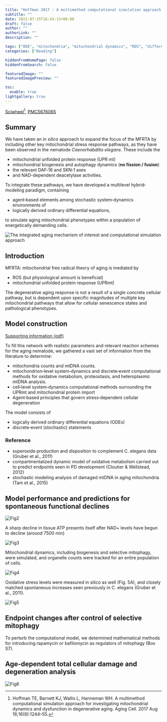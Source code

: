 ```yaml
---
title: "Hoffman 2017 : A multimethod computational simulation approach for investigating mitochondrial dynamics and dysfunction in degenerative aging"
subtitle: ""
date: 2021-07-15T16:43:13+08:00
draft: false
author: ""
authorLink: ""
description: ""

tags: ["ODE", "mitochondria", "mitochondrial dynamics", "ROS", "differential equations", "stochastic modeling"]
categories: ["Reading"]

hiddenFromHomePage: false
hiddenFromSearch: false

featuredImage: ""
featuredImagePreview: ""

toc:
  enable: true
lightgallery: true
---
```


[Sciwheel](https://sciwheel.com/work/#/items/5413180/)[^Hoffman2017], [PMC5676065](https://www.ncbi.nlm.nih.gov/pmc/articles/PMC5676065/)

[^Hoffman2017]: Hoffman TE, Barnett KJ, Wallis L, Hanneman WH. A multimethod computational simulation approach for investigating mitochondrial dynamics and dysfunction in degenerative aging. Aging Cell. 2017 Aug 16;16(6):1244–55.

<!--more-->

## Summary

We have taken an *in silico* approach to expand the focus of the MFRTA by including other key mitochondrial stress response pathways, as they have been observed in the nematode *Caenorhabditis elegans*.
These include the
- mitochondrial unfolded protein response (UPR mt)
- mitochondrial biogenesis and autophagy dynamics (**no fission / fusion**)
- the relevant DAF‐16 and SKN‐1 axes
- and NAD-dependent deacetylase activities.

To integrate these pathways, we have developed a multilevel hybrid‐modeling paradigm, containing
- agent‐based elements among stochastic system‐dynamics environments of
- logically derived ordinary differential equations,

to simulate aging mitochondrial phenotypes within a population of energetically demanding cells.

![](https://www.ncbi.nlm.nih.gov/pmc/articles/PMC5676065/bin/ACEL-16-1244-g001.jpg "The integrated aging mechanism of interest and computational simulation approach")

## Introduction

MFRTA: mitochondrial free radical theory of aging is mediated by

- ROS (but physiological amount is beneficial)
- mitochondrial unfolded protein response (UPRmt)

The degenerative aging response is not a result of a single concrete cellular pathway, but is dependent upon specific magnitudes of multiple key mitochondrial pathways that allow for cellular senescence states and pathological phenotypes.

## Model construction

[Supporting information (pdf)](https://www.ncbi.nlm.nih.gov/pmc/articles/PMC5676065/bin/ACEL-16-1244-s001.pdf)

To fill this network with realistic parameters and relevant reaction schemes for the aging nematode, we gathered a vast set of information from the literature to determine:
- mitochondria counts and mtDNA counts.
- mitochondrion‐level system‐dynamics and discrete‐event computational methods for oxidative metabolism, proteostasis, and heteroplasmic mtDNA analysis.
- cell‐level system‐dynamics computational methods surrounding the UPRmt and mitochondrial protein import
- Agent‐based principles that govern stress‐dependent cellular degeneration

The model consists of

- logically derived ordinary differential equations (ODEs)
- discrete‐event (stochastic) statements

### Reference
- superoxide production and disposition to complement C. elegans data (Gruber et al., 2011)
- compartmentalized dynamic model of oxidative metabolism carried out to predict endpoints seen in PD development (Cloutier & Wellstead, 2012)
- stochastic modeling analysis of damaged mtDNA in aging mitochondria (Tam et al., 2015)

## Model performance and predictions for spontaneous functional declines

![Fig2](https://www.ncbi.nlm.nih.gov/pmc/articles/PMC5676065/bin/ACEL-16-1244-g002.jpg "Experimental and predictive biomarkers of bioenergetic function for normal and pharmacologically altered aging in C. elegans")

A sharp decline in tissue ATP presents itself after NAD+ levels have begun to decline (around 7500 min)

![Fig3](https://www.ncbi.nlm.nih.gov/pmc/articles/PMC5676065/bin/ACEL-16-1244-g003.jpg "Stochastic single‐cell mitochondrial health data from three representative cells in the model")

Mitochondrial dynamics, including biogenesis and selective mitophagy, were simulated, and organelle counts were tracked for an entire population of cells.

![Fig4](https://www.ncbi.nlm.nih.gov/pmc/articles/PMC5676065/bin/ACEL-16-1244-g004.jpg "Model‐generated mitochondrial counts and heteroplasmic mtDNA content in normal and pharmacologically altered aging")


Oxidative stress levels were measured in silico as well (Fig. 5A), and closely matched spontaneous increases seen previously in C. elegans (Gruber et al., 2011).

![Fig5](https://www.ncbi.nlm.nih.gov/pmc/articles/PMC5676065/bin/ACEL-16-1244-g005.jpg "Simulation analysis of normal and pharmacologically modified oxidative burden in aging cells")


## Endpoint changes after control of selective mitophagy

To perturb the computational model, we determined mathematical methods for introducing rapamycin or bafilomycin as regulators of mitophagy (Box S7).

## Age‐dependent total cellular damage and degeneration analysis

![Fig6](https://www.ncbi.nlm.nih.gov/pmc/articles/PMC5676065/bin/ACEL-16-1244-g006.jpg "Age‐dependent total cellular damage and degeneration analysis")
